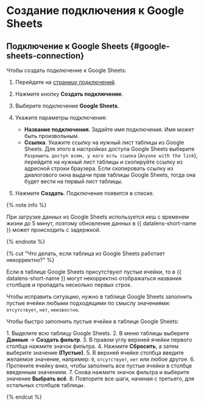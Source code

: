# Создание подключения к Google Sheets


## Подключение к Google Sheets {#google-sheets-connection}

Чтобы создать подключение к Google Sheets:


1. Перейдите на [страницу подключений](https://datalens.yandex.ru/connections).

1. Нажмите кнопку **Создать подключение**.
1. Выберите подключение **Google Sheets**.
1. Укажите параметры подключения:
    - **Название подключения**. Задайте имя подключения. Имя может быть произвольным.
    - **Ссылка**. Укажите ссылку на нужный лист таблицы из Google Sheets. Для этого в настройках доступа Google Sheets выберите `Разрешить доступ всем, у кого есть ссылка` (`Anyone with the link`), перейдите на нужный лист таблицы и скопируйте ссылку из адресной строки браузера. Если скопировать ссылку из диалогового окна выдачи прав таблицы Google Sheets, тогда она будет вести на первый лист таблицы.
     
1. Нажмите **Создать**. Подключение появится в списке.

{% note info %}

При загрузке данных из Google Sheets используется кеш с временем жизни до 5 минут, поэтому обновление данных в {{ datalens-short-name }} может происходить с задержкой.

{% endnote %}

{% cut "Что делать, если таблица из Google Sheets работает некорректно?" %}

Если в таблице Google Sheets присутствуют пустые ячейки, то в {{ datalens-short-name }} могут некорректно отображаться названия столбцов и пропадать несколько первых строк.

Чтобы исправить ситуацию, нужно в таблице Google Sheets заполнить пустые ячейки любыми подходящими по смыслу значениями: `отсутствует`, `нет`, `неизвестно`.

Чтобы быстро заполнить пустые ячейки в таблице Google Sheets:

1\. Выделите всю таблицу Google Sheets.
2\. В меню таблицы выберите **Данные** → **Создать фильтр**.
3\. В правом углу верхней ячейки первого столбца нажмите значок фильтра.
4\. Нажмите **Сбросить**, а затем выберите значение **(Пустые)**.
5\. В верхней ячейке столбца введите желаемое значение, например: `0`, `отсутствует`, `нет` или любое другое.
6\. Протяните ячейку вниз, чтобы заполнить все пустые ячейки в столбце введенным значением.
7\. Снова нажмите значок фильтра и выберите значение **Выбрать всё**.
8\. Повторите все шаги, начиная с третьего, для остальных столбцов таблицы.

{% endcut %}
